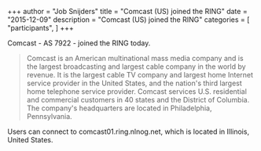 +++
author = "Job Snijders"
title = "Comcast (US) joined the RING"
date = "2015-12-09"
description = "Comcast (US) joined the RING"
categories = [
    "participants",
]
+++

Comcast - AS 7922 - joined the RING today.

> Comcast is an American multinational mass media company and is the largest broadcasting and largest cable company in the world by revenue. It is the largest cable TV company and largest home Internet service provider in the United States, and the nation's third largest home telephone service provider. Comcast services U.S. residential and commercial customers in 40 states and the District of Columbia. The company's headquarters are located in Philadelphia, Pennsylvania.

Users can connect to comcast01.ring.nlnog.net, which is located in Illinois, United States.

